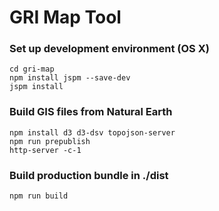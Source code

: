 # GRI Map Tool

### Set up development environment (OS X)

    cd gri-map
    npm install jspm --save-dev
    jspm install

### Build GIS files from Natural Earth

    npm install d3 d3-dsv topojson-server
    npm run prepublish
    http-server -c-1

### Build production bundle in ./dist

    npm run build
